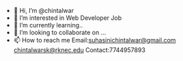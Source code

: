 - 👋 Hi, I’m @chintalwar
- 👀 I’m interested in Web Developer Job
- 🌱 I’m currently learning..
- 💞️ I’m looking to collaborate on ...
- 📫 How to reach me Email:suhasinichintalwar@gmail.com
                            chintalwarsk@rknec.edu
                      Contact:7744957893

<!---
chintalwar/chintalwar is a ✨ special ✨ repository because its `README.md` (this file) appears on your GitHub profile.
You can click the Preview link to take a look at your changes.
--->
